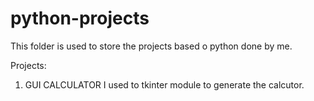 # python-projects

This folder is used to store the projects based o python done by me.


Projects:
  1) GUI CALCULATOR
    I used to tkinter module to generate the calcutor.
